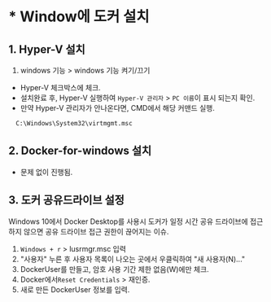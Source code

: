 # * Window에 도커 설치 
## 1. Hyper-V 설치
1. windows 기능 > windows 기능 켜기/끄기
  - Hyper-V 체크박스에 체크.
  - 설치완료 후, Hyper-V 실행하여 `Hyper-V 관리자` >  `PC 이름`이 표시 되는지 확인.
  - 만약 Hyper-V 관리자가 안나온다면, CMD에서 해당 커맨드 실행.
  ```bash
    C:\Windows\System32\virtmgmt.msc
  ```

## 2. Docker-for-windows 설치
 - 문제 없이 진행됨.

## 3. 도커 공유드라이브 설정
Windows 10에서 Docker Desktop를 사용시 도커가 일정 시간 공유 드라이브에 접근하지 않으면  공유 드라이브 접근 권한이 끊어지는 이슈.
1. `Windows + r` > lusrmgr.msc 입력
2. "사용자" 누른 후 사용자 목록이 나오는 곳에서 우클릭하여 "새 사용자(N)..." 
3. DockerUser를 만들고, 암호 사용 기간 제한 없음(W)에만 체크.
4. Docker에서`Reset Credentials` > 재인증.
5. 새로 만든 DockerUser 정보를 입력.

